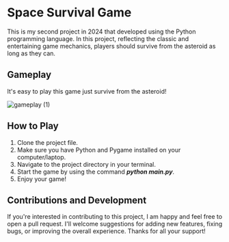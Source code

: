 # Space Survival Game

This is my second project in 2024 that developed using the Python programming language. In this project, reflecting the classic and entertaining game mechanics, players should survive from the asteroid as long as they can.
## Gameplay
It's easy to play this game just survive from the asteroid!

![gameplay (1)](https://github.com/SilenceHuang-m/Game_2/assets/137615208/71b275fa-520d-442c-92dc-587d06a84a50)

## How to Play
1. Clone the project file.
2. Make sure you have Python and Pygame installed on your computer/laptop.
3. Navigate to the project directory in your terminal.
4. Start the game by using the command ***python main.py***.
5. Enjoy your game!

## Contributions and Development
If you're interested in contributing to this project, I am happy and feel free to open a pull request. I'll welcome suggestions for adding new features, fixing bugs, or improving the overall experience. Thanks for all your support!
